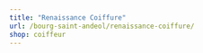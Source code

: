 ```yaml
---
title: "Renaissance Coiffure"
url: /bourg-saint-andeol/renaissance-coiffure/
shop: coiffeur
---
```

